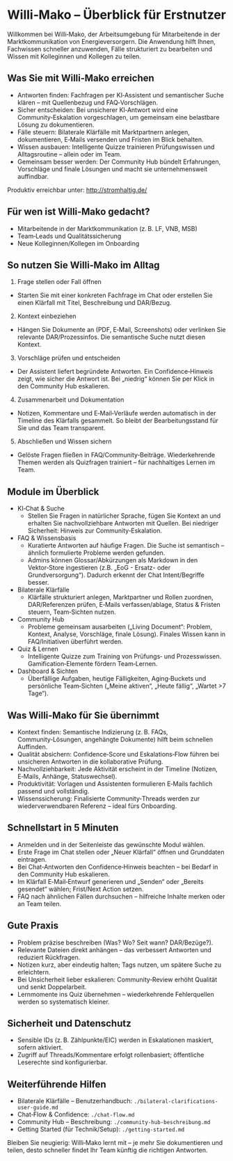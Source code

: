 # Willi‑Mako – Überblick für Erstnutzer

Willkommen bei Willi‑Mako, der Arbeitsumgebung für Mitarbeitende in der Marktkommunikation von Energieversorgern. Die Anwendung hilft Ihnen, Fachwissen schneller anzuwenden, Fälle strukturiert zu bearbeiten und Wissen mit Kolleginnen und Kollegen zu teilen.

## Was Sie mit Willi‑Mako erreichen
- Antworten finden: Fachfragen per KI‑Assistent und semantischer Suche klären – mit Quellenbezug und FAQ‑Vorschlägen.
- Sicher entscheiden: Bei unsicherer KI‑Antwort wird eine Community‑Eskalation vorgeschlagen, um gemeinsam eine belastbare Lösung zu dokumentieren.
- Fälle steuern: Bilaterale Klärfälle mit Marktpartnern anlegen, dokumentieren, E‑Mails versenden und Fristen im Blick behalten.
- Wissen ausbauen: Intelligente Quizze trainieren Prüfungswissen und Alltagsroutine – allein oder im Team.
- Gemeinsam besser werden: Der Community Hub bündelt Erfahrungen, Vorschläge und finale Lösungen und macht sie unternehmensweit auffindbar.

Produktiv erreichbar unter: http://stromhaltig.de/

## Für wen ist Willi‑Mako gedacht?
- Mitarbeitende in der Marktkommunikation (z. B. LF, VNB, MSB)
- Team‑Leads und Qualitätssicherung
- Neue Kolleginnen/Kollegen im Onboarding

## So nutzen Sie Willi‑Mako im Alltag
1) Frage stellen oder Fall öffnen
- Starten Sie mit einer konkreten Fachfrage im Chat oder erstellen Sie einen Klärfall mit Titel, Beschreibung und DAR/Bezug.

2) Kontext einbeziehen
- Hängen Sie Dokumente an (PDF, E‑Mail, Screenshots) oder verlinken Sie relevante DAR/Prozessinfos. Die semantische Suche nutzt diesen Kontext.

3) Vorschläge prüfen und entscheiden
- Der Assistent liefert begründete Antworten. Ein Confidence‑Hinweis zeigt, wie sicher die Antwort ist. Bei „niedrig“ können Sie per Klick in den Community Hub eskalieren.

4) Zusammenarbeit und Dokumentation
- Notizen, Kommentare und E‑Mail‑Verläufe werden automatisch in der Timeline des Klärfalls gesammelt. So bleibt der Bearbeitungsstand für Sie und das Team transparent.

5) Abschließen und Wissen sichern
- Gelöste Fragen fließen in FAQ/Community‑Beiträge. Wiederkehrende Themen werden als Quizfragen trainiert – für nachhaltiges Lernen im Team.

## Module im Überblick
- KI‑Chat & Suche
  - Stellen Sie Fragen in natürlicher Sprache, fügen Sie Kontext an und erhalten Sie nachvollziehbare Antworten mit Quellen. Bei niedriger Sicherheit: Hinweis zur Community‑Eskalation.
- FAQ & Wissensbasis
  - Kuratierte Antworten auf häufige Fragen. Die Suche ist semantisch – ähnlich formulierte Probleme werden gefunden.
  - Admins können Glossar/Abkürzungen als Markdown in den Vektor‑Store ingestieren (z.B. „EoG - Ersatz- oder Grundversorgung“). Dadurch erkennt der Chat Intent/Begriffe besser.
- Bilaterale Klärfälle
  - Klärfälle strukturiert anlegen, Marktpartner und Rollen zuordnen, DAR/Referenzen prüfen, E‑Mails verfassen/ablage, Status & Fristen steuern, Team‑Sichten nutzen.
- Community Hub
  - Probleme gemeinsam ausarbeiten („Living Document“: Problem, Kontext, Analyse, Vorschläge, finale Lösung). Finales Wissen kann in FAQ/Initiativen überführt werden.
- Quiz & Lernen
  - Intelligente Quizze zum Training von Prüfungs‑ und Prozesswissen. Gamification‑Elemente fördern Team‑Lernen.
- Dashboard & Sichten
  - Überfällige Aufgaben, heutige Fälligkeiten, Aging‑Buckets und persönliche Team‑Sichten („Meine aktiven“, „Heute fällig“, „Wartet >7 Tage“).

## Was Willi‑Mako für Sie übernimmt
- Kontext finden: Semantische Indizierung (z. B. FAQs, Community‑Lösungen, angehängte Dokumente) hilft beim schnellen Auffinden.
- Qualität absichern: Confidence‑Score und Eskalations‑Flow führen bei unsicheren Antworten in die kollaborative Prüfung.
- Nachvollziehbarkeit: Jede Aktivität erscheint in der Timeline (Notizen, E‑Mails, Anhänge, Statuswechsel).
- Produktivität: Vorlagen und Assistenten formulieren E‑Mails fachlich passend und vollständig.
- Wissenssicherung: Finalisierte Community‑Threads werden zur wiederverwendbaren Referenz – ideal fürs Onboarding.

## Schnellstart in 5 Minuten
- Anmelden und in der Seitenleiste das gewünschte Modul wählen.
- Erste Frage im Chat stellen oder „Neuer Klärfall“ öffnen und Grunddaten eintragen.
- Bei Chat‑Antworten den Confidence‑Hinweis beachten – bei Bedarf in den Community Hub eskalieren.
- Im Klärfall E‑Mail‑Entwurf generieren und „Senden“ oder „Bereits gesendet“ wählen; Frist/Next Action setzen.
- FAQ nach ähnlichen Fällen durchsuchen – hilfreiche Inhalte merken oder an Team teilen.

## Gute Praxis
- Problem präzise beschreiben (Was? Wo? Seit wann? DAR/Bezüge?).
- Relevante Dateien direkt anhängen – das verbessert Antworten und reduziert Rückfragen.
- Notizen kurz, aber eindeutig halten; Tags nutzen, um spätere Suche zu erleichtern.
- Bei Unsicherheit lieber eskalieren: Community‑Review erhöht Qualität und senkt Doppelarbeit.
- Lernmomente ins Quiz übernehmen – wiederkehrende Fehlerquellen werden so systematisch kleiner.

## Sicherheit und Datenschutz
- Sensible IDs (z. B. Zählpunkte/EIC) werden in Eskalationen maskiert, sofern aktiviert.
- Zugriff auf Threads/Kommentare erfolgt rollenbasiert; öffentliche Leserechte sind konfigurierbar.

## Weiterführende Hilfen
- Bilaterale Klärfälle – Benutzerhandbuch: `./bilateral-clarifications-user-guide.md`
- Chat‑Flow & Confidence: `./chat-flow.md`
- Community Hub – Beschreibung: `./community-hub-beschreibung.md`
- Getting Started (für Technik/Setup): `./getting-started.md`

Bleiben Sie neugierig: Willi‑Mako lernt mit – je mehr Sie dokumentieren und teilen, desto schneller findet Ihr Team künftig die richtigen Antworten.
